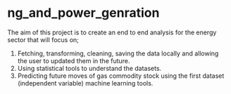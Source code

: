 # ng_and_power_genration

The aim of this project is to create an end to end analysis for the energy sector that will focus on;
1. Fetching, transforming, cleaning, saving the data locally and allowing the user to updated them in the future.
2. Using statistical tools to understand the datasets.
3. Predicting future moves of gas commodity stock using the first dataset (independent variable) machine learning tools.
